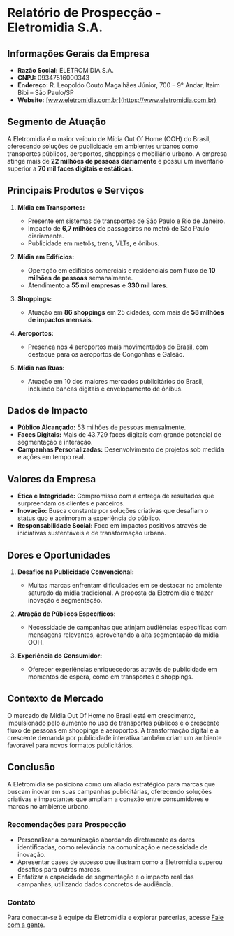 # Relatório de Prospecção - Eletromidia S.A.

## Informações Gerais da Empresa
- **Razão Social:** ELETROMIDIA S.A.
- **CNPJ:** 09347516000343
- **Endereço:** R. Leopoldo Couto Magalhães Júnior, 700 – 9° Andar, Itaim Bibi – São Paulo/SP
- **Website:** [www.eletromidia.com.br](https://www.eletromidia.com.br)

## Segmento de Atuação
A Eletromidia é o maior veículo de Mídia Out Of Home (OOH) do Brasil, oferecendo soluções de publicidade em ambientes urbanos como transportes públicos, aeroportos, shoppings e mobiliário urbano. A empresa atinge mais de **22 milhões de pessoas diariamente** e possui um inventário superior a **70 mil faces digitais e estáticas**.

## Principais Produtos e Serviços
1. **Mídia em Transportes:**
   - Presente em sistemas de transportes de São Paulo e Rio de Janeiro.
   - Impacto de **6,7 milhões** de passageiros no metrô de São Paulo diariamente.
   - Publicidade em metrôs, trens, VLTs, e ônibus.

2. **Mídia em Edifícios:**
   - Operação em edifícios comerciais e residenciais com fluxo de **10 milhões de pessoas** semanalmente.
   - Atendimento a **55 mil empresas** e **330 mil lares**.

3. **Shoppings:**
   - Atuação em **86 shoppings** em 25 cidades, com mais de **58 milhões de impactos mensais**.

4. **Aeroportos:**
   - Presença nos 4 aeroportos mais movimentados do Brasil, com destaque para os aeroportos de Congonhas e Galeão.

5. **Mídia nas Ruas:**
   - Atuação em 10 dos maiores mercados publicitários do Brasil, incluindo bancas digitais e envelopamento de ônibus.

## Dados de Impacto
- **Público Alcançado:** 53 milhões de pessoas mensalmente.
- **Faces Digitais:** Mais de 43.729 faces digitais com grande potencial de segmentação e interação.
- **Campanhas Personalizadas:** Desenvolvimento de projetos sob medida e ações em tempo real.

## Valores da Empresa
- **Ética e Integridade:** Compromisso com a entrega de resultados que surpreendam os clientes e parceiros.
- **Inovação:** Busca constante por soluções criativas que desafiam o status quo e aprimoram a experiência do público.
- **Responsabilidade Social:** Foco em impactos positivos através de iniciativas sustentáveis e de transformação urbana.

## Dores e Oportunidades
1. **Desafios na Publicidade Convencional:**
   - Muitas marcas enfrentam dificuldades em se destacar no ambiente saturado da mídia tradicional. A proposta da Eletromidia é trazer inovação e segmentação.

2. **Atração de Públicos Específicos:**
   - Necessidade de campanhas que atinjam audiências específicas com mensagens relevantes, aproveitando a alta segmentação da mídia OOH.

3. **Experiência do Consumidor:**
   - Oferecer experiências enriquecedoras através de publicidade em momentos de espera, como em transportes e shoppings.

## Contexto de Mercado
O mercado de Mídia Out Of Home no Brasil está em crescimento, impulsionado pelo aumento no uso de transportes públicos e o crescente fluxo de pessoas em shoppings e aeroportos. A transformação digital e a crescente demanda por publicidade interativa também criam um ambiente favorável para novos formatos publicitários.

## Conclusão
A Eletromidia se posiciona como um aliado estratégico para marcas que buscam inovar em suas campanhas publicitárias, oferecendo soluções criativas e impactantes que ampliam a conexão entre consumidores e marcas no ambiente urbano. 

### Recomendações para Prospecção
- Personalizar a comunicação abordando diretamente as dores identificadas, como relevância na comunicação e necessidade de inovação.
- Apresentar cases de sucesso que ilustram como a Eletromidia superou desafios para outras marcas.
- Enfatizar a capacidade de segmentação e o impacto real das campanhas, utilizando dados concretos de audiência.

### Contato
Para conectar-se à equipe da Eletromidia e explorar parcerias, acesse [Fale com a gente](https://www.eletromidia.com.br/#nav-form1).